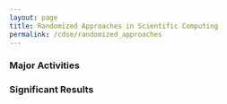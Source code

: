 ```yaml
---
layout: page
title: Randomized Approaches in Scientific Computing
permalink: /cdse/randomized_approaches
---
```


### Major Activities 



### Significant Results


<!-- Some beautiful pictures or videos could go here -->
<!-- [![acoustic-elastic wave equation video](/assets/figures/jon/mangll_animation_frame.png)](/assets/figures/jon/mangll_animation_trimmed.ogv "Mangll video") -->

